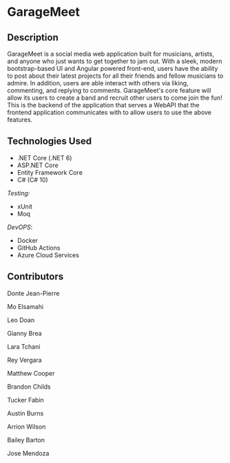 # GarageMeet

## Description
GarageMeet is a social media web application built for musicians, artists, and anyone who just wants to get together to jam out. With a sleek, modern bootstrap-based UI and Angular powered front-end, users have the ability to post about their latest projects for all their friends and fellow musicians to admire. In addition, users are able interact with others via liking, commenting, and replying to comments. GarageMeet's core feature will allow its users to create a band and recruit other users to come join the fun! This is the backend of the application that serves a WebAPI that the frontend application communicates with to allow users to use the above features.

## Technologies Used

- .NET Core (.NET 6)
- ASP.NET Core
- Entity Framework Core
- C# (C# 10)

_Testing:_
- xUnit
- Moq

_DevOPS_:
 - Docker
 - GitHub Actions
 - Azure Cloud Services


## Contributors
Donte Jean-Pierre

Mo Elsamahi

Leo Doan

Gianny Brea

Lara Tchani

Rey Vergara

Matthew Cooper

Brandon Childs

Tucker Fabin

Austin Burns

Arrion Wilson

Bailey Barton

Jose Mendoza
